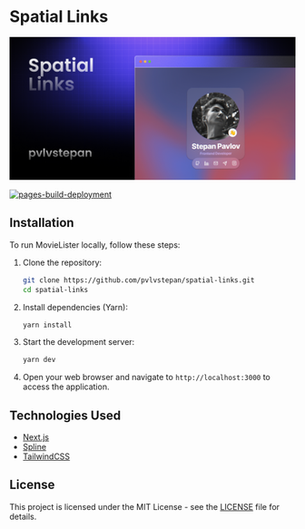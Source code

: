 # Spatial Links

![cover](public/cover.png)

[![pages-build-deployment](https://github.com/pvlvstepan/movie-lister/actions/workflows/pages/pages-build-deployment/badge.svg)](https://github.com/pvlvstepan/movie-lister/actions/workflows/pages/pages-build-deployment)

## Installation

To run MovieLister locally, follow these steps:

1. Clone the repository:

   ```bash
   git clone https://github.com/pvlvstepan/spatial-links.git
   cd spatial-links
   ```

2. Install dependencies (Yarn):

   ```bash
   yarn install
   ```

3. Start the development server:

   ```bash
   yarn dev
   ```

4. Open your web browser and navigate to `http://localhost:3000` to access the application.


## Technologies Used

- [Next.js](https://nextjs.org/)
- [Spline](https://spline.design/)
- [TailwindCSS](https://tailwindcss.com/)

## License

This project is licensed under the MIT License - see the [LICENSE](LICENSE) file for details.

